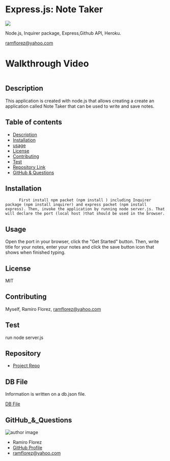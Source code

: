 # Express.js: Note Taker
![](https://img.shields.io/apm/l/vim-mode) 

Node.js, Inquirer package, Express,Github API, Heroku.

ramflorez@yahoo.com

# Walkthrough Video

<img src = ""> 

  
  
  ## Description 
  
  This application is created with node.js that allows creating a create an application called Note Taker that can be used to write and save notes.
  
  ## Table of contents
  
  - [Description](#Description)
  - [Installation](#Installation)
  - [usage](#usage)
  - [License](#License)
  - [Contributing](#Contributing)
  - [Test](#Test)
  - [Repository Link](#Repository)
  - [GitHub & Questions](#GitHub_&_Questions) 
  
  
  ## Installation
  
          First install npm packet (npm install ) including Inquirer package (npm install inquirer) and express packet (npm install express). Then, invoke the application by running node server.js. That will declare the port (local host )that should be used in the browser.
  
  ## Usage
  
  Open the port in your browser, click the "Get Started" button. Then, write title for your notes, enter your notes and click the save button icon that shows when finished typing.
  
  ## License
  
  MIT
  
  ## Contributing
  
  Myself, Ramiro Florez, ramflorez@yahoo.com
  
  ## Test
  
  run node server.js
  
  
  ## Repository
  
  - [Project Repo](https://github.com/ramflorez/Note)
  
  ## DB File

  Information is written on a db.json file.

  <a href="Develop/db/db.json"> DB File</a>
  
  ## GitHub_&_Questions

  ![author image](https://avatars.githubusercontent.com/u/79117018?v=4)
  - Ramiro Florez
  - [GitHub Profile](https://github.com/ramflorez)
  - ramflorez@yahoo.com
  